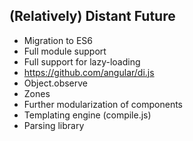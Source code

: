 ##  (Relatively) Distant Future

*  Migration to ES6
  *  Full module support
  *  Full support for lazy-loading
  *  https://github.com/angular/di.js
*  Object.observe
*  Zones
*  Further modularization of components
  *  Templating engine (compile.js)
  *  Parsing library